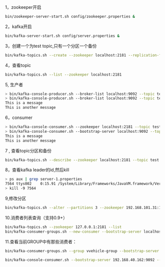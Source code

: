 
1，zookeeper开启
```bash
bin/zookeeper-server-start.sh config/zookeeper.properties &
```

2，kafka开启
```bash
bin/kafka-server-start.sh config/server.properties &
```

3，创建一个为test topic,只有一个分区一个备份
```bash
bin/kafka-topics.sh --create --zookeeper localhost:2181 --replication-factor 1 --partitions 1 --topic test
```

4，查看topic
```bash
bin/kafka-topics.sh --list --zookeeper localhost:2181
```

5, 生产者
```bash
> bin/kafka-console-producer.sh --broker-list localhost:9092 --topic test
> bin/kafka-console-producer.sh --broker-list localhost:9092 --topic test --producer.config config/producer.properties(0.9版+)
This is a message
This is another message
```

6，consumer
```bash
> bin/kafka-console-consumer.sh --zookeeper localhost:2181 --topic test --from-beginning
> bin/kafka-console-consumer.sh --bootstrap-server localhost:9092 --topic test --new-consumer --from-beginning --consumer.config config/consumer.properties(0.9版+)
This is a message
This is another message
```

7 , 查看topic分区和备份
```bash
bin/kafka-topics.sh --describe --zookeeper localhost:2181 --topic test
```

8，查看kafka leader的id,然后kill
```bash
> ps aux | grep server-1.properties
7564 ttys002    0:15.91 /System/Library/Frameworks/JavaVM.framework/Versions/1.8/Home/bin/java...
> kill -9 7564
```

9,修改分区
```bash
bin/kafka-topics.sh --alter --partitions 3 --zookeeper 192.168.101.31:12181 --topic virtualvehicle
```

10.消费者列表查询（支持0.9+）
```bash
bin/kafka-topics.sh --zookeeper 127.0.0.1:2181 --list
bin/kafka-consumer-groups.sh --new-consumer --bootstrap-server localhost:9092 --list（新消费者列表查询支持0.9+）
```

11.查看当前GROUP中有那些消费者：
```bash
bin/kafka-consumer-groups.sh --group vvehicle-group --bootstrap-server 192.168.40.154:9092 --new-consumer  --describe

bin/kafka-console-consumer.sh --bootstrap-server 192.168.40.162:9092 --new-consumer --topic virtualvehicle --consumer.config ../config/mytest_consumer.config
```
